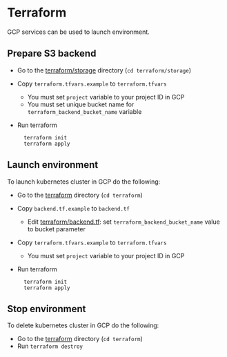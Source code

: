 # Terraform

GCP services can be used to launch environment.

## Prepare S3 backend

- Go to the [terraform/storage](../terraform/storage) directory (`cd terraform/storage`)
- Copy `terraform.tfvars.example` to `terraform.tfvars`
  - You must set `project` variable to your project ID in GCP
  - You must set unique bucket name for `terraform_backend_bucket_name` variable
- Run terraform

        terraform init
        terraform apply

## Launch environment

To launch kubernetes cluster in GCP do the following:

- Go to the [terraform](../terraform) directory (`cd terraform`)
- Copy `backend.tf.example` to `backend.tf`
  - Edit [terraform/backend.tf](../terraform/backend.tf):
      set `terraform_backend_bucket_name` value to bucket parameter
- Copy `terraform.tfvars.example` to `terraform.tfvars`
  - You must set `project` variable to your project ID in GCP
- Run terraform

        terraform init
        terraform apply

## Stop environment

To delete kubernetes cluster in GCP do the following:

- Go to the [terraform](../terraform) directory (`cd terraform`)
- Run `terraform destroy`
